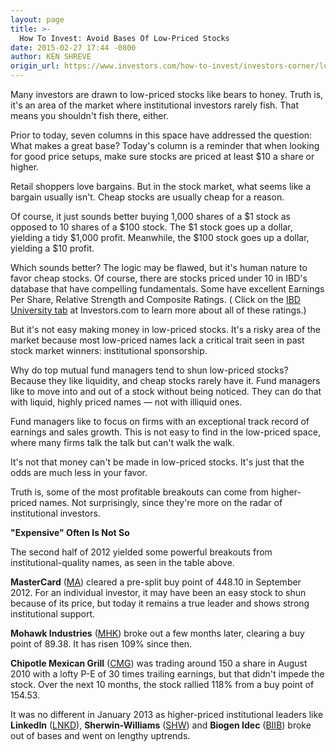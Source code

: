 ```yaml
---
layout: page
title: >-
  How To Invest: Avoid Bases Of Low-Priced Stocks
date: 2015-02-27 17:44 -0800
author: KEN SHREVE
origin_url: https://www.investors.com/how-to-invest/investors-corner/low-priced-stocks-carry-added-risk/
---
```


Many investors are drawn to low-priced stocks like bears to honey. Truth is, it's an area of the market where institutional investors rarely fish. That means you shouldn't fish there, either.

Prior to today, seven columns in this space have addressed the question: What makes a great base? Today's column is a reminder that when looking for good price setups, make sure stocks are priced at least \$10 a share or higher.

Retail shoppers love bargains. But in the stock market, what seems like a bargain usually isn't. Cheap stocks are usually cheap for a reason.

Of course, it just sounds better buying 1,000 shares of a \$1 stock as opposed to 10 shares of a \$100 stock. The \$1 stock goes up a dollar, yielding a tidy \$1,000 profit. Meanwhile, the \$100 stock goes up a dollar, yielding a \$10 profit.

Which sounds better? The logic may be flawed, but it's human nature to favor cheap stocks. Of course, there are stocks priced under 10 in IBD's database that have compelling fundamentals. Some have excellent Earnings Per Share, Relative Strength and Composite Ratings. ( Click on the [IBD University tab](http://education.investors.com/) at Investors.com to learn more about all of these ratings.)

But it's not easy making money in low-priced stocks. It's a risky area of the market because most low-priced names lack a critical trait seen in past stock market winners: institutional sponsorship.

Why do top mutual fund managers tend to shun low-priced stocks? Because they like liquidity, and cheap stocks rarely have it. Fund managers like to move into and out of a stock without being noticed. They can do that with liquid, highly priced names — not with illiquid ones.

Fund managers like to focus on firms with an exceptional track record of earnings and sales growth. This is not easy to find in the low-priced space, where many firms talk the talk but can't walk the walk.

It's not that money can't be made in low-priced stocks. It's just that the odds are much less in your favor.

Truth is, some of the most profitable breakouts can come from higher-priced names. Not surprisingly, since they're more on the radar of institutional investors.

**"Expensive" Often Is Not So**

The second half of 2012 yielded some powerful breakouts from institutional-quality names, as seen in the table above.

**MasterCard** ([MA](https://research.investors.com/quote.aspx?symbol=MA)) cleared a pre-split buy point of 448.10 in September 2012. For an individual investor, it may have been an easy stock to shun because of its price, but today it remains a true leader and shows strong institutional support.

**Mohawk Industries** ([MHK](https://research.investors.com/quote.aspx?symbol=MHK)) broke out a few months later, clearing a buy point of 89.38. It has risen 109% since then.

**Chipotle Mexican Grill** ([CMG](https://research.investors.com/quote.aspx?symbol=CMG)) was trading around 150 a share in August 2010 with a lofty P-E of 30 times trailing earnings, but that didn't impede the stock. Over the next 10 months, the stock rallied 118% from a buy point of 154.53.

It was no different in January 2013 as higher-priced institutional leaders like **LinkedIn** ([LNKD](https://research.investors.com/quote.aspx?symbol=LNKD)), **Sherwin-Williams** ([SHW](https://research.investors.com/quote.aspx?symbol=SHW)) and **Biogen Idec** ([BIIB](https://research.investors.com/quote.aspx?symbol=BIIB)) broke out of bases and went on lengthy uptrends.
